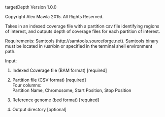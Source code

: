 targetDepth Version 1.0.0

Copyright Alex Mawla 2015. All Rights Reserved.

Takes in an indexed coverage file with a partition csv file identifying regions of interest, and outputs depth of coverage files for each partition of interest. 

Requirements: Samtools (http://samtools.sourceforge.net).
    Samtools binary must be located in /usr/bin or specified in the terminal shell environment path.

Input:

  1) Indexed Coverage file (BAM format) [required]
  
  2) Partition file (CSV format) [required] 	
        Four columns:  
            Partition Name, Chromosome, Start Position, Stop Position
  
  3) Reference genome (bed format) [required]     
  
  4) Output directory [optional]		   


